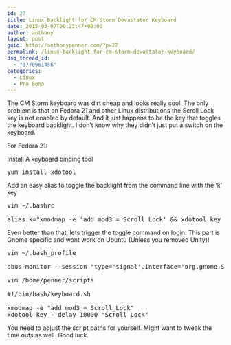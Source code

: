 ```yaml
---
id: 27
title: Linux Backlight for CM Storm Devastator Keyboard
date: 2015-03-07T00:23:47+08:00
author: anthony
layout: post
guid: http://anthonypenner.com/?p=27
permalink: /linux-backlight-for-cm-storm-devastator-keyboard/
dsq_thread_id:
  - "3770961456"
categories:
  - Linux
  - Pro Bono
---
```

The CM Storm keyboard was dirt cheap and looks really cool. The only problem is that on Fedora 21 and other Linux distributions the Scroll Lock key is not enabled by default. And it just happens to be the key that toggles the keyboard backlight. I don&#8217;t know why they didn&#8217;t just put a switch on the keyboard.

For Fedora 21:

Install A keyboard binding tool

<pre>yum install xdotool</pre>

Add an easy alias to toggle the backlight from the command line with the &#8216;k&#8217; key

<pre>vim ~/.bashrc

alias k="xmodmap -e 'add mod3 = Scroll_Lock' && xdotool key --delay 10 'Scroll_Lock'"
</pre>

Even better than that, lets trigger the toggle command on login. This part is Gnome specific and wont work on Ubuntu (Unless you removed Unity)!

<pre>vim ~/.bash_profile

dbus-monitor --session "type='signal',interface='org.gnome.ScreenSaver'" | ( while true; do read X; if echo $X | grep "boolean true" &> /dev/null;then :; elif echo $X | grep "boolean false" &> /dev/null; then sh /home/penner/scripts/keyboard.sh; fi done ) &

vim /home/penner/scripts

#!/bin/bash/keyboard.sh

xmodmap -e "add mod3 = Scroll_Lock"
xdotool key --delay 10000 "Scroll_Lock"
</pre>

You need to adjust the script paths for yourself. Might want to tweak the time outs as well. Good luck.
